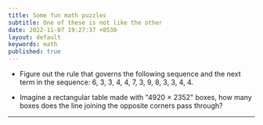 ```yaml
---
title: Some fun math puzzles
subtitle: One of these is not like the other 
date: 2022-11-07 19:27:37 +0530
layout: default
keywords: math
published: true
---
```


- Figure out the rule that governs the following sequence and the next term in the sequence: 6, 3, 3, 4, 4, 7, 3, 9, 8, 3, 3, 4, 4.

- Imagine a rectangular table made with "4920 $\times$ 2352" boxes, how many boxes does the line joining the opposite corners pass through? 

---

